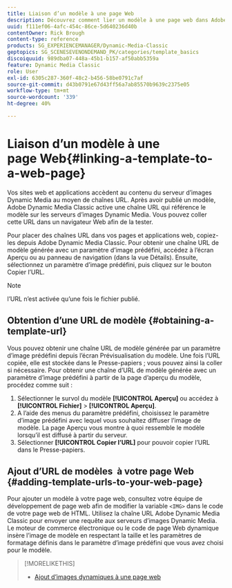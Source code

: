 ```yaml
---
title: Liaison d’un modèle à une page Web
description: Découvrez comment lier un modèle à une page web dans Adobe Dynamic Media Classic.
uuid: f111ef06-4afc-454c-86ce-5d640236d40b
contentOwner: Rick Brough
content-type: reference
products: SG_EXPERIENCEMANAGER/Dynamic-Media-Classic
geptopics: SG_SCENESEVENONDEMAND_PK/categories/template_basics
discoiquuid: 989dba07-448a-45b1-b157-af50abb5359a
feature: Dynamic Media Classic
role: User
exl-id: 6305c287-360f-48c2-b456-58be0791c7af
source-git-commit: d43b0791e67d43ff56a7ab85570b9639c2375e05
workflow-type: tm+mt
source-wordcount: '339'
ht-degree: 40%

---
```


# Liaison d’un modèle à une page Web{#linking-a-template-to-a-web-page}

Vos sites web et applications accèdent au contenu du serveur d’images Dynamic Media au moyen de chaînes URL. Après avoir publié un modèle, Adobe Dynamic Media Classic active une chaîne URL qui référence le modèle sur les serveurs d’images Dynamic Media. Vous pouvez coller cette URL dans un navigateur Web afin de la tester.

Pour placer des chaînes URL dans vos pages et applications web, copiez-les depuis Adobe Dynamic Media Classic. Pour obtenir une chaîne URL de modèle générée avec un paramètre d’image prédéfini, accédez à l’écran Aperçu ou au panneau de navigation (dans la vue Détails). Ensuite, sélectionnez un paramètre d’image prédéfini, puis cliquez sur le bouton Copier l’URL.

>[!NOTE]
>
>l’URL n’est activée qu’une fois le fichier publié.

## Obtention d’une URL de modèle {#obtaining-a-template-url}

Vous pouvez obtenir une chaîne URL de modèle générée par un paramètre d’image prédéfini depuis l’écran Prévisualisation du modèle. Une fois l’URL copiée, elle est stockée dans le Presse-papiers ; vous pouvez ainsi la coller si nécessaire. Pour obtenir une chaîne d’URL de modèle générée avec un paramètre d’image prédéfini à partir de la page d’aperçu du modèle, procédez comme suit :

1. Sélectionner le survol du modèle **[!UICONTROL Aperçu]** ou accédez à **[!UICONTROL Fichier]** > **[!UICONTROL Aperçu]**.
1. A l’aide des menus du paramètre prédéfini, choisissez le paramètre d’image prédéfini avec lequel vous souhaitez diffuser l’image de modèle. La page Aperçu vous montre à quoi ressemble le modèle lorsqu’il est diffusé à partir du serveur.
1. Sélectionner **[!UICONTROL Copier l’URL]** pour pouvoir copier l’URL dans le Presse-papiers.

## Ajout d’URL de modèles  à votre page Web {#adding-template-urls-to-your-web-page}

Pour ajouter un modèle à votre page web, consultez votre équipe de développement de page web afin de modifier la variable `<IMG>` dans le code de votre page web de HTML. Utilisez la chaîne URL Adobe Dynamic Media Classic pour envoyer une requête aux serveurs d’images Dynamic Media. Le moteur de commerce électronique ou le code de page Web dynamique insère l’image de modèle en respectant la taille et les paramètres de formatage définis dans le paramètre d’image prédéfini que vous avez choisi pour le modèle.

>[!MORELIKETHIS]
>
>* [Ajout d’images dynamiques à une page web](linking-urls-web-application.md#adding_dynamic_images_to_your_web_page)


